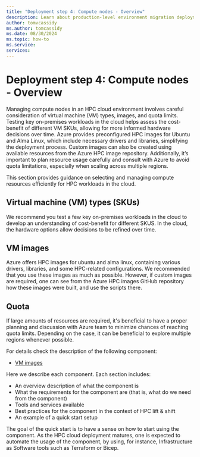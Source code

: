 ```yaml
---
title: "Deployment step 4: Compute nodes - Overview"
description: Learn about production-level environment migration deployment step four.
author: tomvcassidy
ms.author: tomcassidy
ms.date: 08/30/2024
ms.topic: how-to
ms.service: 
services: 
---
```


# Deployment step 4: Compute nodes - Overview

Managing compute nodes in an HPC cloud environment involves careful consideration of virtual machine (VM) types, images, and quota limits. Testing key on-premises workloads in the cloud helps assess the cost-benefit of different VM SKUs, allowing for more informed hardware decisions over time. Azure provides preconfigured HPC images for Ubuntu and Alma Linux, which include necessary drivers and libraries, simplifying the deployment process. Custom images can also be created using available resources from the Azure HPC image repository. Additionally, it’s important to plan resource usage carefully and consult with Azure to avoid quota limitations, especially when scaling across multiple regions.

This section provides guidance on selecting and managing compute resources efficiently for HPC workloads in the cloud.

## Virtual machine (VM) types (SKUs)

We recommend you test a few key on-premises workloads in the cloud to develop an understanding of cost-benefit for different SKUS. In the cloud, the hardware options allow decisions to be refined over time.

## VM images

Azure offers HPC images for ubuntu and alma linux, containing various drivers, libraries, and some HPC-related configurations. We recommended that you use these images as much as possible. However, if custom images are required, one can see from the Azure HPC images GitHub repository how these images were built, and use the scripts there.

## Quota

If large amounts of resources are required, it's beneficial to have a proper planning and discussion with Azure team to minimize chances of reaching quota limits. Depending on the case, it can be beneficial to explore multiple regions whenever possible.

For details check the description of the following component:

- [VM images](lift-and-shift-step-4-vm-images.md)

Here we describe each component. Each section includes:

- An overview description of what the component is
- What the requirements for the component are (that is, what do we need from the component)
- Tools and services available
- Best practices for the component in the context of HPC lift & shift
- An example of a quick start setup

The goal of the quick start is to have a sense on how to start using the component. As the HPC cloud deployment matures, one is expected to automate the usage of the component, by using, for instance, Infrastructure as Software tools such as Terraform or Bicep.